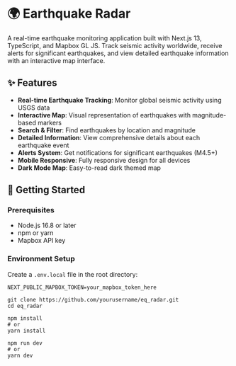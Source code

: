 # 🌍 Earthquake Radar

A real-time earthquake monitoring application built with Next.js 13, TypeScript, and Mapbox GL JS. Track seismic activity worldwide, receive alerts for significant earthquakes, and view detailed earthquake information with an interactive map interface.

## ✨ Features

- **Real-time Earthquake Tracking**: Monitor global seismic activity using USGS data
- **Interactive Map**: Visual representation of earthquakes with magnitude-based markers
- **Search & Filter**: Find earthquakes by location and magnitude
- **Detailed Information**: View comprehensive details about each earthquake event
- **Alerts System**: Get notifications for significant earthquakes (M4.5+)
- **Mobile Responsive**: Fully responsive design for all devices
- **Dark Mode Map**: Easy-to-read dark themed map

## 🚀 Getting Started

### Prerequisites

- Node.js 16.8 or later
- npm or yarn
- Mapbox API key

### Environment Setup

Create a `.env.local` file in the root directory:

```env
NEXT_PUBLIC_MAPBOX_TOKEN=your_mapbox_token_here

git clone https://github.com/yourusername/eq_radar.git
cd eq_radar

npm install
# or
yarn install

npm run dev
# or
yarn dev